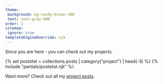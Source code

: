 ```yaml
---
theme:
 background: bg-sandy-brown-300
 text: text-gray-900
order: 2
sitemap:
 ignore: true
templateEngineOverride: njk
---
```


<p class="mb-8">Since you are here - you can check out my projects.</p>

{% set postslist = collections.posts | category("project") | head(-3) %}
{% include "partials/postslist.njk" %}

<p class="mt-8">Want more? Check out all my <a href="/projects/">project posts</a>.</p>